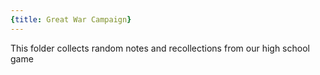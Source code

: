 ```yaml
---
{title: Great War Campaign}
---
```

This folder collects random notes and recollections from our high school game